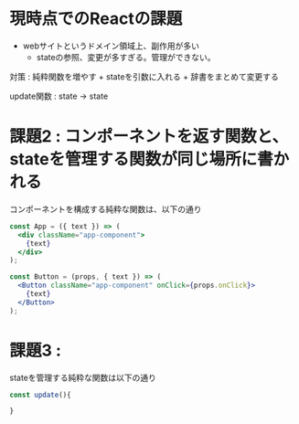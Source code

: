 


# 現時点でのReactの課題

- webサイトというドメイン領域上、副作用が多い
    - stateの参照、変更が多すぎる。管理ができない。

対策 : 純粋関数を増やす + stateを引数に入れる + 辞書をまとめて変更する

update関数 : state -> state




# 課題2 : コンポーネントを返す関数と、stateを管理する関数が同じ場所に書かれる

コンポーネントを構成する純粋な関数は、以下の通り

```jsx
const App = ({ text }) => (
  <div className="app-component">
    {text}
  </div>
);
```


```jsx
const Button = (props, { text }) => (
  <Button className="app-component" onClick={props.onClick}>
    {text}
  </Button>
);
```





# 課題3 : 

stateを管理する純粋な関数は以下の通り


```jsx
const update(){

}
```














